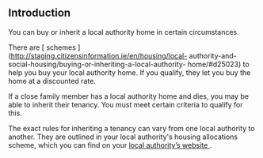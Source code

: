 ##  Introduction

You can buy or inherit a local authority home in certain circumstances.

There are [ schemes ](http://staging.citizensinformation.ie/en/housing/local-
authority-and-social-housing/buying-or-inheriting-a-local-authority-
home/#d25023) to help you buy your local authority home. If you qualify, they
let you buy the home at a discounted rate.

If a close family member has a local authority home and dies, you may be able
to inherit their tenancy. You must meet certain criteria to qualify for this.

The exact rules for inheriting a tenancy can vary from one local authority to
another. They are outlined in your local authority's housing allocations
scheme, which you can find on your [ local authority’s website
](https://www.gov.ie/en/publication/942f74-local-authorities/) .
